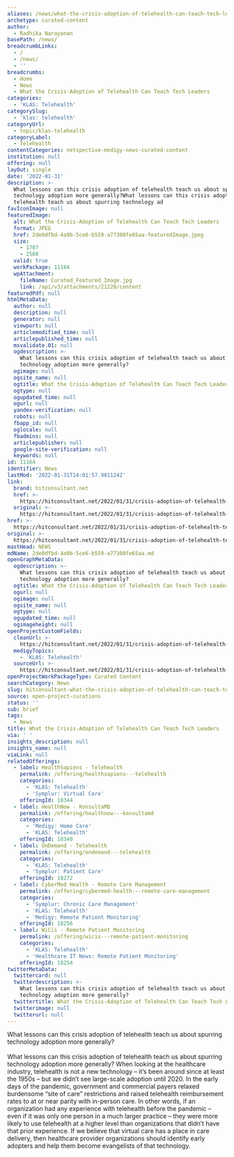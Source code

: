 ```yaml
---
aliases: /news/what-the-crisis-adoption-of-telehealth-can-teach-tech-leaders
archetype: curated-content
author:
  - Radhika Narayanan
basePath: /news/
breadcrumbLinks:
  - /
  - /news/
  - ''
breadcrumbs:
  - Home
  - News
  - What the Crisis-Adoption of Telehealth Can Teach Tech Leaders
categories:
  - 'KLAS: Telehealth'
categorySlug:
  - 'klas: telehealth'
categoryUrl:
  - topic/klas-telehealth
categoryLabel:
  - Telehealth
contentCategories: netspective-medigy-news-curated-content
institution: null
offering: null
layOut: single
date: '2022-01-31'
description: >-
  What lessons can this crisis adoption of telehealth teach us about spurring
  technology adoption more generally?What lessons can this crisis adoption of
  telehealth teach us about spurring technology ad
favIconImage: null
featuredImage:
  alt: What the Crisis-Adoption of Telehealth Can Teach Tech Leaders
  format: JPEG
  href: 2de0dfbd-4a9b-5ce6-b559-a77308fe65aa-featuredImage.jpeg
  size:
    - 1707
    - 2560
  valid: true
  workPackage: 11164
  wpAttachment:
    fileName: Curated_Featured_Image.jpg
    link: /api/v3/attachments/21220/content
featuredPdf: null
htmlMetaData:
  author: null
  description: null
  generator: null
  viewport: null
  articlemodified_time: null
  articlepublished_time: null
  msvalidate.01: null
  ogdescription: >-
    What lessons can this crisis adoption of telehealth teach us about spurring
    technology adoption more generally?
  ogimage: null
  ogsite_name: null
  ogtitle: What the Crisis-Adoption of Telehealth Can Teach Tech Leaders
  ogtype: null
  ogupdated_time: null
  ogurl: null
  yandex-verification: null
  robots: null
  fbapp_id: null
  oglocale: null
  fbadmins: null
  articlepublisher: null
  google-site-verification: null
  keywords: null
id: 11164
identifier: News
lastMod: '2022-01-31T14:01:57.901124Z'
link:
  brand: hitconsultant.net
  href: >-
    https://hitconsultant.net/2022/01/31/crisis-adoption-of-telehealth-teach-tech-leaders/#.YffDVOrP1PY
  original: >-
    https://hitconsultant.net/2022/01/31/crisis-adoption-of-telehealth-teach-tech-leaders/#.YffDVOrP1PY
href: >-
  https://hitconsultant.net/2022/01/31/crisis-adoption-of-telehealth-teach-tech-leaders/#.YffDVOrP1PY
original: >-
  https://hitconsultant.net/2022/01/31/crisis-adoption-of-telehealth-teach-tech-leaders/#.YffDVOrP1PY
mastHead: NEWS
mdName: 2de0dfbd-4a9b-5ce6-b559-a77308fe65aa.md
openGraphMetaData:
  ogdescription: >-
    What lessons can this crisis adoption of telehealth teach us about spurring
    technology adoption more generally?
  ogtitle: What the Crisis-Adoption of Telehealth Can Teach Tech Leaders
  ogurl: null
  ogimage: null
  ogsite_name: null
  ogtype: null
  ogupdated_time: null
  ogimageheight: null
openProjectCustomFields:
  cleanUrl: >-
    https://hitconsultant.net/2022/01/31/crisis-adoption-of-telehealth-teach-tech-leaders/#.YffDVOrP1PY
  medigyTopics:
    - 'KLAS: Telehealth'
  sourceUrl: >-
    https://hitconsultant.net/2022/01/31/crisis-adoption-of-telehealth-teach-tech-leaders/#.YffDVOrP1PY
openProjectWorkPackageType: Curated Content
searchCategory: News
slug: hitconsultant-what-the-crisis-adoption-of-telehealth-can-teach-tech-leaders
source: open-project-curations
status: ''
sub: brief
tags:
  - News
title: What the Crisis-Adoption of Telehealth Can Teach Tech Leaders
via: ' '
insights_description: null
insights_name: null
viaLink: null
relatedOfferings:
  - label: HealthSapiens - Telehealth
    permalink: /offering/healthsapiens---telehealth
    categories:
      - 'KLAS: Telehealth'
      - 'Symplur: Virtual Care'
    offeringId: 18344
  - label: HealthNow - KonsultaMD
    permalink: /offering/healthnow---konsultamd
    categories:
      - 'Medigy: Home Care'
      - 'KLAS: Telehealth'
    offeringId: 18340
  - label: OnDemand - Telehealth
    permalink: /offering/ondemand---telehealth
    categories:
      - 'KLAS: Telehealth'
      - 'Symplur: Patient Care'
    offeringId: 18272
  - label: CyberMed Health - Remote Care Management
    permalink: /offering/cybermed-health---remote-care-management
    categories:
      - 'Symplur: Chronic Care Management'
      - 'KLAS: Telehealth'
      - 'Medigy: Remote Patient Monitoring'
    offeringId: 18256
  - label: WiCis - Remote Patient Monitoring
    permalink: /offering/wicis---remote-patient-monitoring
    categories:
      - 'KLAS: Telehealth'
      - 'Healthcare IT News: Remote Patient Monitoring'
    offeringId: 18254
twitterMetaData:
  twittercard: null
  twitterdescription: >-
    What lessons can this crisis adoption of telehealth teach us about spurring
    technology adoption more generally?
  twittertitle: What the Crisis-Adoption of Telehealth Can Teach Tech Leaders
  twitterimage: null
  twitterurl: null
---
```

<p>What lessons can this crisis adoption of telehealth teach us about spurring technology adoption more generally?<br><br>What lessons can this crisis adoption of telehealth teach us about spurring technology adoption more generally?
When looking at the healthcare industry, telehealth is not a new technology – it’s been around since at least the 1950s – but we didn’t see large-scale adoption until 2020.
In the early days of the pandemic, government and commercial payers relaxed burdensome “site of care” restrictions and raised telehealth reimbursement rates to at or near parity with in-person care.
In other words, if an organization had any experience with telehealth before the pandemic – even if it was only one person in a much larger practice – they were more likely to use telehealth at a higher level than organizations that didn’t have that prior experience.
If we believe that virtual care has a place in care delivery, then healthcare provider organizations should identify early adopters and help them become evangelists of that technology.</p>